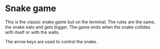 
# Snake game
This is the classic snake game but on the terminal.
The rules are the same, the snake eats and gets bigger. The game ends
when the snake collides with itself or with the walls.

The arrow keys are used to control the snake.